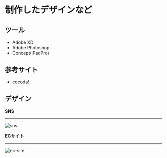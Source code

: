 # 制作したデザインなど
## ツール
- Adobe XD
- Adobe Photoshop
- Concept(iPadPro)
## 参考サイト
- cocoda!

## デザイン
**SNS**
***
![sns](https://raw.github.com/wiki/clover0114/Study/eccite-sample0428.png)

**ECサイト**
***
![ec-site](https://raw.github.com/wiki/clover0114/Study/sns-sample0423.png)

